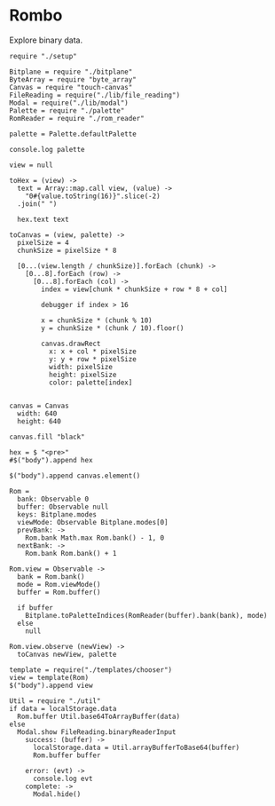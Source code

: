 Rombo
=====

Explore binary data.

    require "./setup"

    Bitplane = require "./bitplane"
    ByteArray = require "byte_array"
    Canvas = require "touch-canvas"
    FileReading = require("./lib/file_reading")
    Modal = require("./lib/modal")
    Palette = require "./palette"
    RomReader = require "./rom_reader"

    palette = Palette.defaultPalette

    console.log palette

    view = null

    toHex = (view) ->
      text = Array::map.call view, (value) ->
        "0#{value.toString(16)}".slice(-2)
      .join(" ")

      hex.text text

    toCanvas = (view, palette) ->
      pixelSize = 4
      chunkSize = pixelSize * 8

      [0...(view.length / chunkSize)].forEach (chunk) ->
        [0...8].forEach (row) ->
          [0...8].forEach (col) ->
            index = view[chunk * chunkSize + row * 8 + col]

            debugger if index > 16

            x = chunkSize * (chunk % 10)
            y = chunkSize * (chunk / 10).floor()

            canvas.drawRect
              x: x + col * pixelSize
              y: y + row * pixelSize
              width: pixelSize
              height: pixelSize
              color: palette[index]


    canvas = Canvas
      width: 640
      height: 640

    canvas.fill "black"

    hex = $ "<pre>"
    #$("body").append hex

    $("body").append canvas.element()

    Rom =
      bank: Observable 0
      buffer: Observable null
      keys: Bitplane.modes
      viewMode: Observable Bitplane.modes[0]
      prevBank: ->
        Rom.bank Math.max Rom.bank() - 1, 0
      nextBank: ->
        Rom.bank Rom.bank() + 1

    Rom.view = Observable ->
      bank = Rom.bank()
      mode = Rom.viewMode()
      buffer = Rom.buffer()

      if buffer
        Bitplane.toPaletteIndices(RomReader(buffer).bank(bank), mode)
      else
        null

    Rom.view.observe (newView) ->
      toCanvas newView, palette

    template = require("./templates/chooser")
    view = template(Rom)
    $("body").append view

    Util = require "./util"
    if data = localStorage.data
      Rom.buffer Util.base64ToArrayBuffer(data)
    else
      Modal.show FileReading.binaryReaderInput
        success: (buffer) ->
          localStorage.data = Util.arrayBufferToBase64(buffer)
          Rom.buffer buffer

        error: (evt) ->
          console.log evt
        complete: ->
          Modal.hide()
